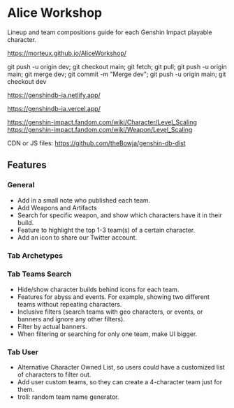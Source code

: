 # Alice Workshop
Lineup and team compositions guide for each Genshin Impact playable character.

https://morteux.github.io/AliceWorkshop/

git push -u origin dev; git checkout main; git fetch; git pull; git push -u origin main; git merge dev; git commit -m "Merge dev"; git push -u origin main; git checkout dev

https://genshindb-ia.netlify.app/

https://genshindb-ia.vercel.app/

https://genshin-impact.fandom.com/wiki/Character/Level_Scaling
https://genshin-impact.fandom.com/wiki/Weapon/Level_Scaling

CDN or JS files: https://github.com/theBowja/genshin-db-dist

## Features
### General
- Add in a small note who published each team.
- Add Weapons and Artifacts
- Search for specific weapon, and show which characters have it in their build.
- Feature to highlight the top 1-3 team(s) of a certain character.
- Add an icon to share our Twitter account. 
  

### Tab Archetypes

### Tab Teams Search
- Hide/show character builds behind icons for each team.
- Features for abyss and events. For example, showing two different teams without repeating characters.
- Inclusive filters (search teams with geo characters, or events, or banners and ignore any other filters).
- Filter by actual banners.
- When filtering or searching for only one team, make UI bigger.

### Tab User
- Alternative Character Owned List, so users could have a customized list of characters to filter out. 
- Add user custom teams, so they can create a 4-character team just for them.
- troll: random team name generator.
